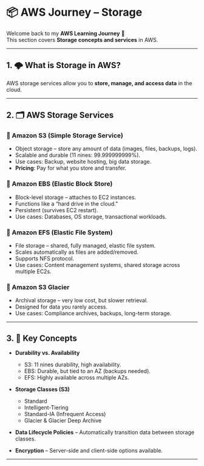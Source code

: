 # 📦 AWS Journey – Storage

Welcome back to my **AWS Learning Journey** 🚀  
This section covers **Storage concepts and services** in AWS.

---

## 1. 🌩️ What is Storage in AWS?
AWS storage services allow you to **store, manage, and access data** in the cloud.  

---

## 2. 🗂️ AWS Storage Services

### 🔹 Amazon S3 (Simple Storage Service)
- Object storage – store any amount of data (images, files, backups, logs).  
- Scalable and durable (11 nines: 99.999999999%).  
- Use cases: Backup, website hosting, big data storage.  
- **Pricing**: Pay for what you store and transfer.  

### 🔹 Amazon EBS (Elastic Block Store)
- Block-level storage – attaches to EC2 instances.  
- Functions like a “hard drive in the cloud.”  
- Persistent (survives EC2 restart).  
- Use cases: Databases, OS storage, transactional workloads.  

### 🔹 Amazon EFS (Elastic File System)
- File storage – shared, fully managed, elastic file system.  
- Scales automatically as files are added/removed.  
- Supports NFS protocol.  
- Use cases: Content management systems, shared storage across multiple EC2s.  

### 🔹 Amazon S3 Glacier
- Archival storage – very low cost, but slower retrieval.  
- Designed for data you rarely access.  
- Use cases: Compliance archives, backups, long-term storage.  

---

## 3. 🔑 Key Concepts
- **Durability vs. Availability**  
  - S3: 11 nines durability, high availability.  
  - EBS: Durable, but tied to an AZ (backups needed).  
  - EFS: Highly available across multiple AZs.  

- **Storage Classes (S3)**  
  - Standard  
  - Intelligent-Tiering  
  - Standard-IA (Infrequent Access)  
  - Glacier & Glacier Deep Archive  

- **Data Lifecycle Policies** – Automatically transition data between storage classes.  
- **Encryption** – Server-side and client-side options available.  

---




